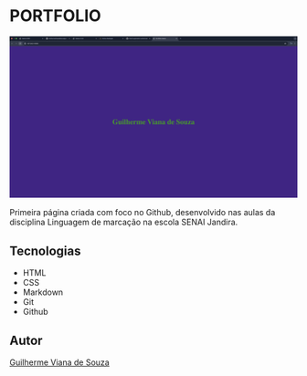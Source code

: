 # PORTFOLIO

![](./Preview.png)

Primeira página criada com foco no Github, desenvolvido nas aulas da disciplina Linguagem de marcação na escola SENAI Jandira.

## Tecnologias 
* HTML
* CSS
* Markdown
* Git
* Github

## Autor
[Guilherme Viana de Souza](www.linkedin.com/in/guilherme-viana-a2a671320)